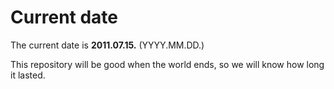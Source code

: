 # Current date

The current date is **2011.07.15.** (YYYY.MM.DD.)

This repository will be good when the world ends, so we will know how long it lasted.